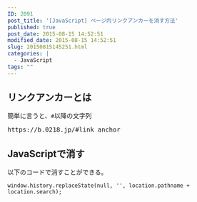```yaml
---
ID: 2091
post_title: '[JavaScript] ページ内リンクアンカーを消す方法'
published: true
post_date: 2015-08-15 14:52:51
modified_date: 2015-08-15 14:52:51
slug: 20150815145251.html
categories: |
  - JavaScript
tags: ""
---
```

<!--more-->
<h2>リンクアンカーとは</h2>
簡単に言うと、<code>#</code>以降の文字列
<pre>https://b.0218.jp/#link_anchor</pre>

<h2>JavaScriptで消す</h2>
以下のコードで消すことができる。
<pre class="language-javascript"><code>window.history.replaceState(null, '', location.pathname + location.search);</code></pre>